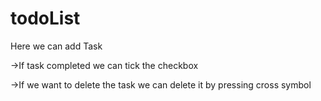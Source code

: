 # todoList

Here we can add Task


->If task completed we can tick the checkbox



->If we want  to delete the task we can delete it by pressing cross symbol
